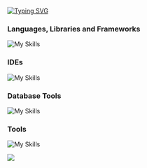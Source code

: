 [![Typing SVG](https://readme-typing-svg.demolab.com?font=Fira+Code&weight=600&size=22&duration=1500&pause=300&color=0C39F7&multiline=true&width=435&height=89&lines=Hello+%f0%9f%a5%b7+;Welcome+To+My+Github)](https://git.io/typing-svg)

### Languages, Libraries and Frameworks
![My Skills](https://skillicons.dev/icons?i=bootstrap,css,cs,django,flask,html,jest,js,nodejs,py,p5js,react,ts&theme=dark)
### IDEs
![My Skills](https://skillicons.dev/icons?i=neovim,pycharm,vim,vscode&theme=dark)
### Database Tools 
![My Skills](https://skillicons.dev/icons?i=aws,mysql,postgres,sqlite&theme=dark)

### Tools

![My Skills](https://skillicons.dev/icons?i=arduino,bash,blender,cmake,docker,dotnet,git,github,githubactions,heroku,linux,postman,raspberrypi,stackoverflow,unity&theme=dark)

![](./profile-3d-contrib/profile-night-green-animate.svg)
